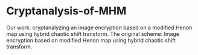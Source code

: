 ﻿# Cryptanalysis-of-MHM

Our work: cryptanalyzing an image encryption based on a modified Henon map using hybrid chaotic shift transform.
The original scheme: Image encryption based on modified Henon map using hybrid chaotic shift transform.


